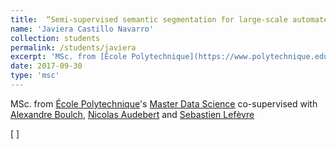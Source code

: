 ```yaml
---
title:  “Semi-supervised semantic segmentation for large-scale automated cartography”
name: 'Javiera Castillo Navarro'
collection: students
permalink: /students/javiera
excerpt: 'MSc. from [École Polytechnique](https://www.polytechnique.edu/fr/master-data-sciences)'s [Master Data Science](https://datascience-x-master-paris-saclay.fr/)'
date: 2017-09-30
type: 'msc'
---
```


MSc. from [École Polytechnique](https://www.polytechnique.edu/fr/master-data-sciences)'s [Master Data Science](https://datascience-x-master-paris-saclay.fr/) co-supervised with [Alexandre Boulch](https://aboulch.github.io/), [Nicolas Audebert](https://nicolas.audebert.at/) and [Sebastien Lefèvre](http://people.irisa.fr/Sebastien.Lefevre/)

\[ \]


